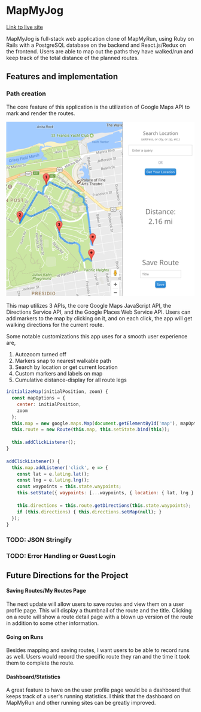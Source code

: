 # MapMyJog

<!-- * Description of App and features
* Screenshot of sample route
* Screenshot of API tests in Postman -->


[Link to live site](https://map-my-jog.herokuapp.com)


MapMyJog is full-stack web application clone of MapMyRun, using Ruby on Rails with a PostgreSQL database on the backend and React.js/Redux on the frontend. Users are able to map out the paths they have walked/run and keep track of the total distance of the planned routes.

## Features and implementation

### Path creation

The core feature of this application is the utilization of Google Maps API to mark and render the routes.

![Route Creation](app/assets/images/map_creation.png)



This map utilizes 3 APIs, the core Google Maps JavaScript API, the Directions Service API, and the Google Places Web Service API. Users can add markers to the map by clicking on it, and on each click, the app will get walking directions for the current route.

Some notable customizations this app uses for a smooth user experience are,
1) Autozoom turned off
2) Markers snap to nearest walkable path
3) Search by location or get current location
4) Custom markers and labels on map
5) Cumulative distance-display for all route legs



```javascript
initializeMap(initialPosition, zoom) {
  const mapOptions = {
    center: initialPosition,
    zoom
  };
  this.map = new google.maps.Map(document.getElementById('map'), mapOptions);
  this.route = new Route(this.map, this.setState.bind(this));

  this.addClickListener();
}

addClickListener() {
  this.map.addListener('click', e => {
    const lat = e.latLng.lat();
    const lng = e.latLng.lng();
    const waypoints = this.state.waypoints;
    this.setState({ waypoints: [...waypoints, { location: { lat, lng } }]});

    this.directions = this.route.getDirections(this.state.waypoints);
    if (this.directions) { this.directions.setMap(null); }
  });
}
```


### TODO: JSON Stringify


### TODO: Error Handling or Guest Login


## Future Directions for the Project

#### Saving Routes/My Routes Page

The next update will allow users to save routes and view them on a user profile page. This will display a thumbnail of the route and the title. Clicking on a route will show a route detail page with a blown up version of the route in addition to some other information.

#### Going on Runs

Besides mapping and saving routes, I want users to be able to record runs as well.  Users would record the specific route they ran and the time it took them to complete the route.

#### Dashboard/Statistics

A great feature to have on the user profile page would be a dashboard that keeps track of a user's running statistics.  I think that the dashboard on MapMyRun and other running sites can be greatly improved.

